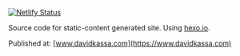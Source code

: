 [![Netlify Status](https://api.netlify.com/api/v1/badges/4db1ef4a-e731-4da6-ac5d-f2f71371eff6/deploy-status)](https://app.netlify.com/sites/davidkassacom/deploys)

Source code for static-content generated site. Using [hexo.io](https://hexo.io).

Published at: [www.davidkassa.com](https://www.davidkassa.com)
